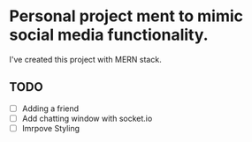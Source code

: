 
# Personal project ment to mimic social media functionality.
I've created this project with MERN stack.

## TODO
- [ ] Adding a friend
- [ ] Add chatting window with socket.io
- [ ] Imrpove Styling
